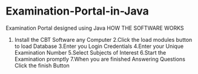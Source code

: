 # Examination-Portal-in-Java
Examination Portal designed using Java
 HOW THE SOFTWARE WORKS

 1. Install the CBT Software any Computer
 2.Click the load modules button to load Database
 3.Enter you Login Credentials
 4.Enter your Unique Examination Number
 5.Select Subjects of Interest
 6.Start the Examination promptly
 7.When you are finished Answering Questions Click the finish Button
